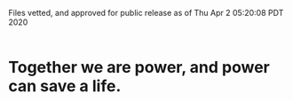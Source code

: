 Files vetted, and approved for public release as of Thu Apr  2 05:20:08 PDT 2020<br><br><h1>Together we are power, and power can save a life.</h1>
